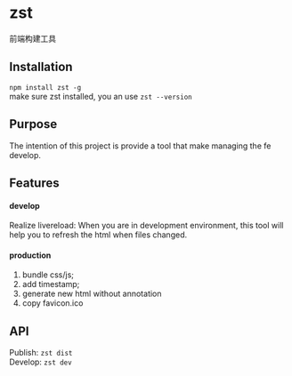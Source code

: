 # zst
前端构建工具

## Installation
`npm install zst -g`  
make sure zst installed, you an use `zst --version`

## Purpose
The intention of this project is provide a tool that make managing the fe develop.
## Features
#### develop
Realize livereload: When you are in development environment, this tool will help you to refresh the html when files changed.
#### production
1. bundle css/js;
2. add timestamp;
3. generate new html without annotation
4. copy favicon.ico

## API
Publish: `zst dist`  
Develop: `zst dev`

